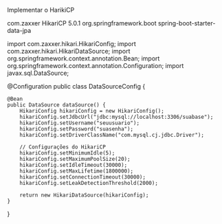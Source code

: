 
Implementar o HarikiCP

<dependency>
    <groupId>com.zaxxer</groupId>
    <artifactId>HikariCP</artifactId>
    <version>5.0.1</version>
</dependency>
<dependency>
    <groupId>org.springframework.boot</groupId>
    <artifactId>spring-boot-starter-data-jpa</artifactId>
</dependency>



import com.zaxxer.hikari.HikariConfig;
import com.zaxxer.hikari.HikariDataSource;
import org.springframework.context.annotation.Bean;
import org.springframework.context.annotation.Configuration;
import javax.sql.DataSource;

@Configuration
public class DataSourceConfig {

    @Bean
    public DataSource dataSource() {
        HikariConfig hikariConfig = new HikariConfig();
        hikariConfig.setJdbcUrl("jdbc:mysql://localhost:3306/suabase");
        hikariConfig.setUsername("seuusuario");
        hikariConfig.setPassword("suasenha");
        hikariConfig.setDriverClassName("com.mysql.cj.jdbc.Driver");

        // Configurações do HikariCP
        hikariConfig.setMinimumIdle(5);
        hikariConfig.setMaximumPoolSize(20);
        hikariConfig.setIdleTimeout(30000);
        hikariConfig.setMaxLifetime(1800000);
        hikariConfig.setConnectionTimeout(30000);
        hikariConfig.setLeakDetectionThreshold(2000);

        return new HikariDataSource(hikariConfig);
    }
}



